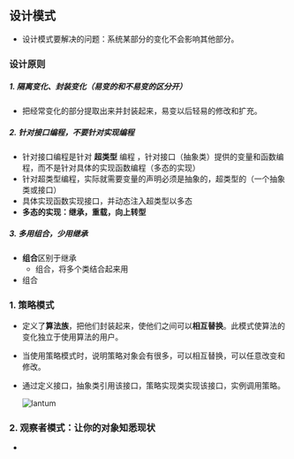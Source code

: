 ## 设计模式

- 设计模式要解决的问题：系统某部分的变化不会影响其他部分。

### 设计原则

##### 1. 隔离变化、封装变化（易变的和不易变的区分开）

- 把经常变化的部分提取出来并封装起来，易变以后轻易的修改和扩充。

##### 2. 针对接口编程，不要针对实现编程

- 针对接口编程是针对 **超类型** 编程 ，针对接口（抽象类）提供的变量和函数编程，而不是针对具体的实现函数编程（多态的实现）
- 针对超类型编程，实际就需要变量的声明必须是抽象的，超类型的（一个抽象类或接口）
- 具体实现函数实现接口，并动态注入超类型以多态
- **多态的实现：继承，重载，向上转型**


##### 3. 多用组合，少用继承

- **组合**区别于继承
  - 组合，将多个类结合起来用
- 组合



### 1. 策略模式

- 定义了**算法族**，把他们封装起来，使他们之间可以**相互替换**。此模式使算法的变化独立于使用算法的用户。

- 当使用策略模式时，说明策略对象会有很多，可以相互替换，可以任意改变和修改。

- 通过定义接口，抽象类引用该接口，策略实现类实现该接口，实例调用策略。

  ![lantum](.\plantuml\plantuml\plantuml.png)

### 2. 观察者模式：让你的对象知悉现状

- ​

